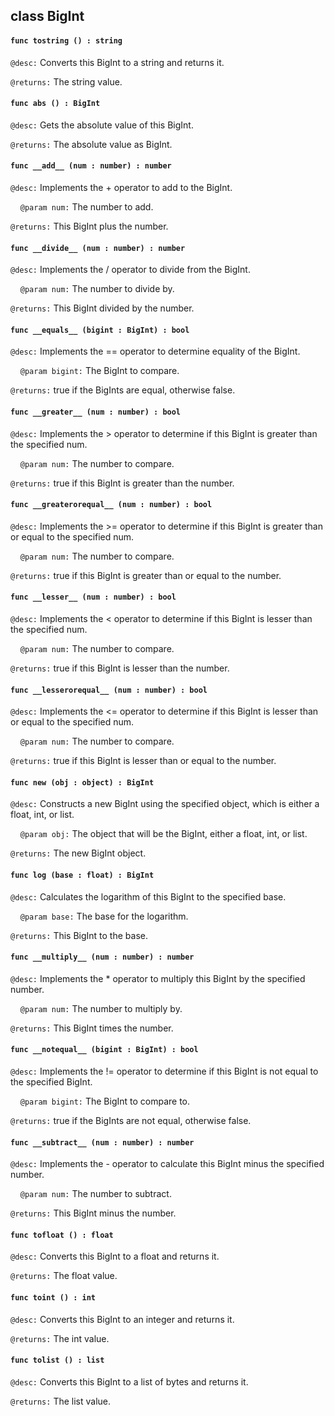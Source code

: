 ## class BigInt

#### ```func tostring () : string```

```@desc:``` Converts this BigInt to a string and returns it.

```@returns:``` The string value.

#### ```func abs () : BigInt```

```@desc:``` Gets the absolute value of this BigInt.

```@returns:``` The absolute value as BigInt.

#### ```func __add__ (num : number) : number```

```@desc:``` Implements the + operator to add to the BigInt.

&nbsp;&nbsp;&nbsp;&nbsp;```@param num:``` The number to add.

```@returns:``` This BigInt plus the number.

#### ```func __divide__ (num : number) : number```

```@desc:``` Implements the / operator to divide from the BigInt.

&nbsp;&nbsp;&nbsp;&nbsp;```@param num:``` The number to divide by.

```@returns:``` This BigInt divided by the number.

#### ```func __equals__ (bigint : BigInt) : bool```

```@desc:``` Implements the == operator to determine equality of the BigInt.

&nbsp;&nbsp;&nbsp;&nbsp;```@param bigint:``` The BigInt to compare.

```@returns:``` true if the BigInts are equal, otherwise false.

#### ```func __greater__ (num : number) : bool```

```@desc:``` Implements the > operator to determine if this BigInt is greater than the specified num.

&nbsp;&nbsp;&nbsp;&nbsp;```@param num:``` The number to compare.

```@returns:``` true if this BigInt is greater than the number.

#### ```func __greaterorequal__ (num : number) : bool```

```@desc:``` Implements the >= operator to determine if this BigInt is greater than or equal to the specified num.

&nbsp;&nbsp;&nbsp;&nbsp;```@param num:``` The number to compare.

```@returns:``` true if this BigInt is greater than or equal to the number.

#### ```func __lesser__ (num : number) : bool```

```@desc:``` Implements the < operator to determine if this BigInt is lesser than the specified num.

&nbsp;&nbsp;&nbsp;&nbsp;```@param num:``` The number to compare.

```@returns:``` true if this BigInt is lesser than the number.

#### ```func __lesserorequal__ (num : number) : bool```

```@desc:``` Implements the <= operator to determine if this BigInt is lesser than or equal to the specified num.

&nbsp;&nbsp;&nbsp;&nbsp;```@param num:``` The number to compare.

```@returns:``` true if this BigInt is lesser than or equal to the number.

#### ```func new (obj : object) : BigInt```

```@desc:``` Constructs a new BigInt using the specified object, which is either a float, int, or list.

&nbsp;&nbsp;&nbsp;&nbsp;```@param obj:``` The object that will be the BigInt, either a float, int, or list.

```@returns:``` The new BigInt object.

#### ```func log (base : float) : BigInt```

```@desc:``` Calculates the logarithm of this BigInt to the specified base.

&nbsp;&nbsp;&nbsp;&nbsp;```@param base:``` The base for the logarithm.

```@returns:``` This BigInt to the base.

#### ```func __multiply__ (num : number) : number```

```@desc:``` Implements the * operator to multiply this BigInt by the specified number.

&nbsp;&nbsp;&nbsp;&nbsp;```@param num:``` The number to multiply by.

```@returns:``` This BigInt times the number.

#### ```func __notequal__ (bigint : BigInt) : bool```

```@desc:``` Implements the != operator to determine if this BigInt is not equal to the specified BigInt.

&nbsp;&nbsp;&nbsp;&nbsp;```@param bigint:``` The BigInt to compare to.

```@returns:``` true if the BigInts are not equal, otherwise false.

#### ```func __subtract__ (num : number) : number```

```@desc:``` Implements the - operator to calculate this BigInt minus the specified number.

&nbsp;&nbsp;&nbsp;&nbsp;```@param num:``` The number to subtract.

```@returns:``` This BigInt minus the number.

#### ```func tofloat () : float```

```@desc:``` Converts this BigInt to a float and returns it.

```@returns:``` The float value.

#### ```func toint () : int```

```@desc:``` Converts this BigInt to an integer and returns it.

```@returns:``` The int value.

#### ```func tolist () : list```

```@desc:``` Converts this BigInt to a list of bytes and returns it.

```@returns:``` The list value.

